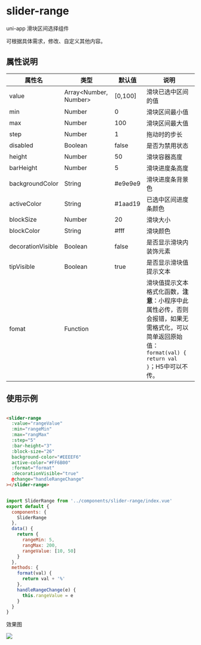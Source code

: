 # slider-range
uni-app 滑块区间选择组件  

可根据具体需求，修改、自定义其他内容。

## 属性说明

|属性名|类型|默认值|说明|
| -- | -- | --|--|
| value | Array<Number, Number> | [0,100] |滑块已选中区间的值|
| min | Number|  0 | 滑块区间最小值 |
| max | Number | 100 | 滑块区间最大值 | 
| step | Number | 1 | 拖动时的步长 |
| disabled | Boolean | false | 是否为禁用状态 |
| height | Number | 50 | 滑块容器高度 |
| barHeight | Number | 5 | 滑块进度条高度 |
| backgroundColor | String | #e9e9e9| 滑块进度条背景色|
| activeColor | String | #1aad19 | 已选中区间进度条颜色|
| blockSize | Number | 20 | 滑块大小 |
| blockColor | String | #fff | 滑块颜色 |
| decorationVisible | Boolean | false | 是否显示滑块内装饰元素|
| tipVisible | Boolean | true | 是否显示滑块值提示文本 |
| fomat| Function | | 滑块值提示文本格式化函数，**注意**：小程序中此属性必传，否则会报错，如果无需格式化，可以简单返回原始值： `format(val) {  return val    }`；H5中可以不传。|


## 使用示例

```html

<slider-range
  :value="rangeValue"
  :min="rangeMin"
  :max="rangMax"
  :step="5"
  :bar-height="3"
  :block-size="26"
  background-color="#EEEEF6"
  active-color="#FF6B00"
  :format="format"
  :decorationVisible="true"
  @change="handleRangeChange"
></slider-range>


```

```javascript

import SliderRange from '../components/slider-range/index.vue'
export default {
  components: {
	SliderRange
  },
  data() {
	return {
	  rangeMin: 5,
	  rangMax: 200,
	  rangeValue: [10, 50]
	}
  },
  methods: {
	format(val) {
	  return val + '%'
	},
	handleRangeChange(e) {
	  this.rangeValue = e
	}
  }
}
```

效果图

![](http://images.alisali.cn/img_20190715175325.png)
